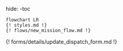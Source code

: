 hide:
    -toc

```mermaid
flowchart LR
{! styles.md !}
{! flows/new_mission_flow.md !}
```
{! forms/details/update_dispatch_form.md !}